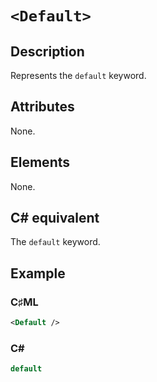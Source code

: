 # `<Default>`

## Description

Represents the `default` keyword.

## Attributes

None.

## Elements

None.

## C# equivalent

The `default` keyword.

## Example

### C♯ML

```xml
<Default />
```

### C#

```csharp
default
```
